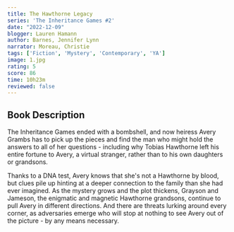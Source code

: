 ```yaml
---
title: The Hawthorne Legacy
series: 'The Inheritance Games #2'
date: "2022-12-09"
blogger: Lauren Hamann
author: Barnes, Jennifer Lynn
narrator: Moreau, Christie
tags: ['Fiction', 'Mystery', 'Contemporary', 'YA']
image: 1.jpg
rating: 5
score: 86
time: 10h23m
reviewed: false
---
```


## Book Description

The Inheritance Games ended with a bombshell, and now heiress Avery Grambs has to pick up the pieces and find the man who might hold the answers to all of her questions - including why Tobias Hawthorne left his entire fortune to Avery, a virtual stranger, rather than to his own daughters or grandsons.

Thanks to a DNA test, Avery knows that she's not a Hawthorne by blood, but clues pile up hinting at a deeper connection to the family than she had ever imagined. As the mystery grows and the plot thickens, Grayson and Jameson, the enigmatic and magnetic Hawthorne grandsons, continue to pull Avery in different directions. And there are threats lurking around every corner, as adversaries emerge who will stop at nothing to see Avery out of the picture - by any means necessary.